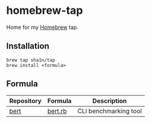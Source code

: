 # homebrew-tap
Home for my [Homebrew](https://brew.sh) tap.

## Installation
```
brew tap sha1n/tap
brew install <formula>
```

## Formula
| Repository | Formula | Description |
| ---------- | ------- | ----------- |
| [bert](https://github.com/sha1n/bert) | [bert.rb](Formula/bert.rb) | CLI benchmarking tool |
